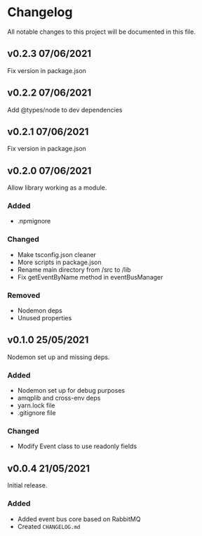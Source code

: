 # Changelog

All notable changes to this project will be documented in this file.

## v0.2.3 07/06/2021

Fix version in package.json

## v0.2.2 07/06/2021

Add @types/node to dev dependencies

## v0.2.1 07/06/2021

Fix version in package.json

## v0.2.0 07/06/2021

Allow library working as a module.

### Added

- .npmignore

### Changed

- Make tsconfig.json cleaner
- More scripts in package.json
- Rename main directory from /src to /lib
- Fix getEventByName method in eventBusManager

### Removed

- Nodemon deps
- Unused properties

## v0.1.0 25/05/2021

Nodemon set up and missing deps.

### Added

- Nodemon set up for debug purposes
- amqplib and cross-env deps
- yarn.lock file
- .gitignore file

### Changed

- Modify Event class to use readonly fields

## v0.0.4 21/05/2021

Initial release.

### Added

- Added event bus core based on RabbitMQ
- Created `CHANGELOG.md`
